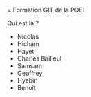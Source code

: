 = Formation GIT de la POEI

Qui est là ?



* Nicolas
* Hicham
* Hayet 
* Charles Bailleul
* Samsam
* Geoffrey
* Hyebin
* Benoît
